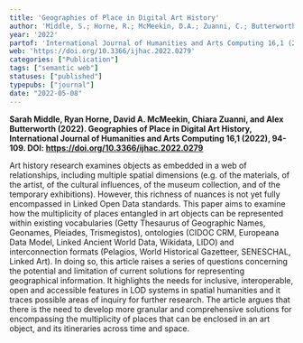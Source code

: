 ```yaml
---
title: 'Geographies of Place in Digital Art History'
author: 'Middle, S.; Horne, R.; McMeekin, D.A.; Zuanni, C.; Butterworth, A.'
year: '2022'
partof: 'International Journal of Humanities and Arts Computing 16,1 (2022), 94-109'
web: 'https://doi.org/10.3366/ijhac.2022.0279'
categories: ["Publication"]
tags: ["semantic web"]
statuses: ["published"]
typepubs: ["journal"]
date: "2022-05-08"
---
```


**Sarah Middle, Ryan Horne, David A. McMeekin, Chiara Zuanni, and Alex Butterworth (2022). Geographies of Place in Digital Art History, International Journal of Humanities and Arts Computing 16,1 (2022), 94-109. DOI: https://doi.org/10.3366/ijhac.2022.0279**

Art history research examines objects as embedded in a web of relationships, including multiple spatial dimensions (e.g. of the materials, of the artist, of the cultural influences, of the museum collection, and of the temporary exhibitions). However, this richness of nuances is not yet fully encompassed in Linked Open Data standards. This paper aims to examine how the multiplicity of places entangled in art objects can be represented within existing vocabularies (Getty Thesaurus of Geographic Names, Geonames, Pleiades, Trismegistos), ontologies (CIDOC CRM, Europeana Data Model, Linked Ancient World Data, Wikidata, LIDO) and interconnection formats (Pelagios, World Historical Gazetteer, SENESCHAL, Linked Art). In doing so, this article raises a series of questions concerning the potential and limitation of current solutions for representing geographical information. It highlights the needs for inclusive, interoperable, open and accessible features in LOD systems in spatial humanities and it traces possible areas of inquiry for further research. The article argues that there is the need to develop more granular and comprehensive solutions for encompassing the multiplicity of places that can be enclosed in an art object, and its itineraries across time and space.